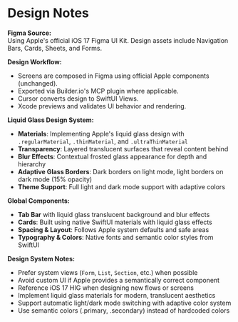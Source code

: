 # Design Notes

**Figma Source:**  
Using Apple's official iOS 17 Figma UI Kit. Design assets include Navigation Bars, Cards, Sheets, and Forms.

**Design Workflow:**  
- Screens are composed in Figma using official Apple components (unchanged).
- Exported via Builder.io's MCP plugin where applicable.
- Cursor converts design to SwiftUI Views.
- Xcode previews and validates UI behavior and rendering.

**Liquid Glass Design System:**  
- **Materials**: Implementing Apple's liquid glass design with `.regularMaterial`, `.thinMaterial`, and `.ultraThinMaterial`
- **Transparency**: Layered translucent surfaces that reveal content behind
- **Blur Effects**: Contextual frosted glass appearance for depth and hierarchy
- **Adaptive Glass Borders**: Dark borders on light mode, light borders on dark mode (15% opacity)
- **Theme Support**: Full light and dark mode support with adaptive colors

**Global Components:**  
- **Tab Bar** with liquid glass translucent background and blur effects
- **Cards**: Built using native SwiftUI materials with liquid glass effects
- **Spacing & Layout**: Follows Apple system defaults and safe areas  
- **Typography & Colors**: Native fonts and semantic color styles from SwiftUI

**Design System Notes:**  
- Prefer system views (`Form`, `List`, `Section`, etc.) when possible  
- Avoid custom UI if Apple provides a semantically correct component  
- Reference iOS 17 HIG when designing new flows or screens
- Implement liquid glass materials for modern, translucent aesthetics
- Support automatic light/dark mode switching with adaptive color system
- Use semantic colors (.primary, .secondary) instead of hardcoded colors